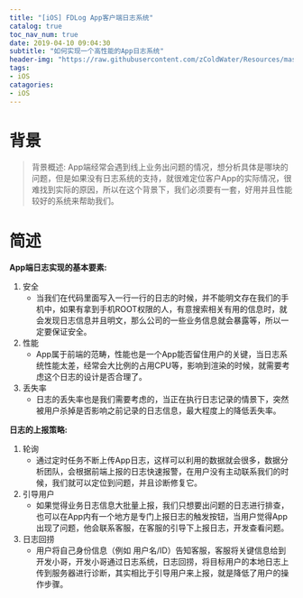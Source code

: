 ```yaml
---
title: "[iOS] FDLog App客户端日志系统"
catalog: true
toc_nav_num: true
date: 2019-04-10 09:04:30
subtitle: "如何实现一个高性能的App日志系统"
header-img: "https://raw.githubusercontent.com/zColdWater/Resources/master/Images/camper.jpg"
tags:
- iOS
catagories:
- iOS
---
```


背景
=======
> 背景概述: App端经常会遇到线上业务出问题的情况，想分析具体是哪块的问题，但是如果没有日志系统的支持，就很难定位客户App的实际情况，很难找到实际的原因，所以在这个背景下，我们必须要有一套，好用并且性能较好的系统来帮助我们。



简述
=======

**App端日志实现的基本要素:**

1. 安全
    * 当我们在代码里面写入一行一行的日志的时候，并不能明文存在我们的手机中，如果有拿到手机ROOT权限的人，有意搜索相关有用的信息时，就会发现日志信息并且明文，那么公司的一些业务信息就会暴露等，所以一定要保证安全。
2. 性能
    * App属于前端的范畴，性能也是一个App能否留住用户的关键，当日志系统性能太差，经常会大比例的占用CPU等，影响到渲染的时候，就需要考虑这个日志的设计是否合理了。
3. 丢失率
    * 日志的丢失率也是我们需要考虑的，当正在执行日志记录的情景下，突然被用户杀掉是否影响之前记录的日志信息，最大程度上的降低丢失率。


**日志的上报策略:**

1. 轮询
    * 通过定时任务不断上传App日志，这样可以利用的数据就会很多，数据分析团队，会根据前端上报的日志快速报警，在用户没有主动联系我们的时候，我们就可以定位到问题，并且诊断修复它。
2. 引导用户
    * 如果觉得业务日志信息大批量上报，我们只想要出问题的日志进行排查，也可以在App内有一个地方是专门上报日志的触发按钮，当用户觉得App出现了问题，他会联系客服，在客服的引导下上报日志，开发查看问题。
3. 日志回捞
    * 用户将自己身份信息（例如 用户名/ID）告知客服，客服将关键信息给到开发小哥，开发小哥通过日志系统，日志回捞，将目标用户的本地日志上传到服务器进行诊断，其实相比于引导用户来上报，就是降低了用户的操作步骤。


